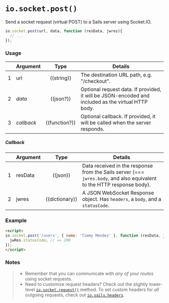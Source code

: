 # `io.socket.post()`

Send a socket request (virtual POST) to a Sails server using Socket.IO.

```js
io.socket.post(url, data, function (resData, jwres){
  // ...
});
```

### Usage


|   | Argument   | Type         | Details |
|---|------------|:------------:|---------|
| 1 | url        | ((string))   | The destination URL path, e.g. "/checkout".
| 2 | _data_     | ((json?))        | Optional request data. If provided, it will be JSON-encoded and included as the virtual HTTP body.
| 3 | _callback_ | ((function?)) | Optional callback. If provided, it will be called when the server responds.

##### Callback

|   | Argument  | Type         | Details |
|---|-----------|:------------:|---------|
| 1 | resData   | ((json))     | Data received in the response from the Sails server (=== `jwres.body`, and also equivalent to the HTTP response body).
| 2 | jwres     | ((dictionary))      | A JSON WebSocket Response object.  Has `headers`, a `body`, and a `statusCode`.


### Example

```html
<script>
io.socket.post('/users', { name: 'Timmy Mendez' }, function (resData, jwRes) {
  jwRes.statusCode; // => 200
});
</script>
```


### Notes
> + Remember that you can communicate with _any of your routes_ using socket requests.
> + Need to customize request headers?  Check out the slightly lower-level [`io.socket.request()`](https://sailsjs.com/documentation/reference/web-sockets/socket-client/io-socket-request) method. To set custom headers for _all_ outgoing requests, check out [`io.sails.headers`](https://sailsjs.com/documentation/reference/web-sockets/socket-client/io-sails).


<docmeta name="displayName" value="io.socket.post()">
<docmeta name="pageType" value="method">

